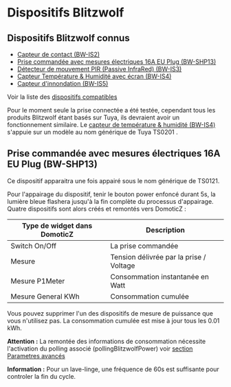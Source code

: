# Dispositifs Blitzwolf

## Dispositifs Blitzwolf connus
* [Capteur de contact (BW-IS2)](https://zigbee.blakadder.com/BlitzWolf_BW-IS2.html)
* [Prise commandée avec mesures électriques 16A EU Plug (BW-SHP13)](https://zigbee.blakadder.com/BlitzWolf_BW-SHP13.html)
* [Détecteur de mouvement PIR (Passive InfraRed) (BW-IS3)](https://zigbee.blakadder.com/BlitzWolf_BW-IS3.html)
* [Capteur Température & Humidité avec écran (BW-IS4)](https://zigbee.blakadder.com/BlitzWolf_BW-IS4.html)
* [Capteur d'innondation (BW-IS5)](https://zigbee.blakadder.com/BlitzWolf_BW-IS5.html)

Voir la liste des [dispositifs compatibles](../en-eng/Compatible-Devices.md)

Pour le moment seule la prise connectée a été testée, cependant tous les produits Blitzwolf étant basés sur Tuya, ils devraient avoir un fonctionnement similaire.
Le [capteur de température & humidité (BW-IS4)](https://zigbee.blakadder.com/Tuya_TS0201.html) s'appuie sur un modèle au nom générique de Tuya TS0201 .

## Prise commandée avec mesures électriques 16A EU Plug (BW-SHP13)

Ce dispositif apparaitra une fois appairé sous le nom générique de TS0121.

Pour l'appairage du dispositif, tenir le bouton power enfoncé durant 5s, la lumière bleue flashera jusqu'à la fin complète du processus d'appairage.
Quatre dispositifs sont alors créés et remontés vers DomoticZ :

| Type de widget dans DomoticZ | Description |
| ---------------------------- | ----------- |
| Switch On/Off | La prise commandée |
| Mesure | Tension délivrée par la prise / Voltage |
| Mesure P1Meter | Consommation instantanée en Watt |
| Mesure General KWh| Consommation cumulée |  

Vous pouvez supprimer l'un des dispositifs de mesure de puissance que vous n'utilisez pas. La consommation cumulée est mise à jour tous les 0.01 kWh.

**Attention :** La remontée des informations de consommation nécessite l'activation du polling associé (pollingBlitzwolfPower) voir [section Parametres avancés](WebUI_Reglages.md#les-param%C3%A8tres-avanc%C3%A9s-4)

**Information :** Pour un lave-linge, une fréquence de 60s est suffisante pour controler la fin du cycle.
